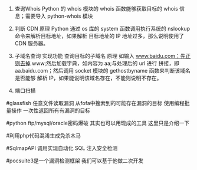 1. 查询Whois
Python 的 whois 模块的 whois 函数能够获取目标的 whois 信息；需要导入 python-whois 模块 

2. 判断 CDN
原理 Python 通过 os 库的 system 函数调用执行系统的 nslookup 命令来解析目标地址，如果解析 目标地址的 IP 地址过多，那么说明使用了 CDN 服务器。 

3. 子域名查询 
实现功能 查询目标的子域名 
原理 如输入 www.baidu.com；先正则去掉 www;然后加载字典，如内容为 aa;与处理后的 url 进行 拼接，即 aa.baidu.com；然后调用 socket 模块的 gethostbyname 函数来判断该域名是否能够 解析 IP，如果能说明该域名存在，不能则说明不存在。 

4. 端口扫描 


#glassfish 任意文件读取漏洞
从fofa中搜索到的可能存在漏洞的目标
使用编程批量操作 一次性返回所有有漏洞的目标

#python ftp/mysql/oracle密码爆破 其实也可以用现成的工具 这里只是介绍一下

#利用php代码混淆生成免杀木马

#SqlmapAPI 调用实现自动化 SQL 注入安全检测

#pocsuite3是一个漏洞检测框架 我们可以基于他做二次开发

